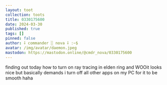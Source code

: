 ```yaml
---
layout: toot
collection: toots
title: 0330175600
date: 2024-03-30
published: true
tags: []
pinned: false
author: ⸸ commander ░ nova ⸸ :~$
avatar: /img/avatar/daemon.jpeg
mastodon: https://mastodon.online/@cmdr_nova/0330175600
---
```


finding out today how to turn on ray tracing in elden ring and WOOit looks nice but basically demands i turn off all other apps on my PC for it to be smooth haha
